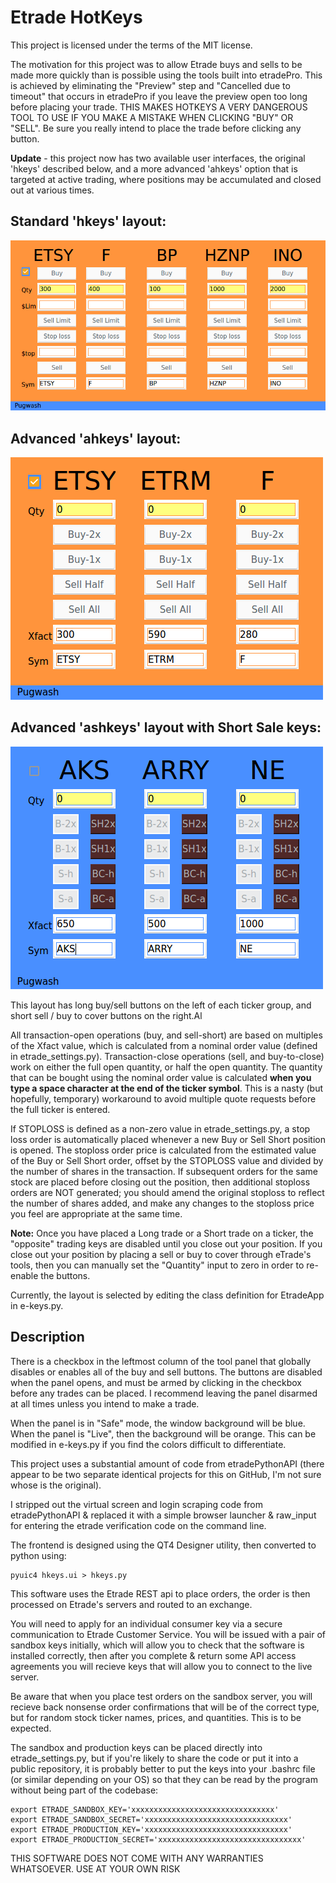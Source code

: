 # Etrade HotKeys

This project is licensed under the terms of the MIT license.

The motivation for this project was to allow Etrade buys and sells to be made more quickly than is possible using the tools built into etradePro. This is achieved by eliminating the "Preview" step and "Cancelled due to timeout" that occurs in etradePro if you leave the preview open too long before placing your trade. THIS MAKES HOTKEYS A VERY DANGEROUS TOOL TO USE IF YOU MAKE A MISTAKE WHEN CLICKING "BUY" OR "SELL". Be sure you really intend to place the trade before clicking any button.

**Update** - this project now has two available user interfaces, the original 'hkeys' described below, and a more advanced 'ahkeys' option that is targeted at active trading, where positions may be accumulated and closed out at various times.

## Standard 'hkeys' layout:
![hkeys screenshot](docs/img/hkeys.png)

## Advanced 'ahkeys' layout:
![ahkeys screenshot](docs/img/ahkeys.png)

## Advanced 'ashkeys' layout with Short Sale keys:
![ashkeys screenshot](docs/img/ashkeys.png)

This layout has long buy/sell buttons on the left of each ticker group, and short sell / buy to cover buttons on the right.Al

All transaction-open operations (buy, and sell-short) are based on multiples of the Xfact value, which is calculated from a nominal order value (defined in etrade_settings.py). Transaction-close operations (sell, and buy-to-close) work on either the full open quantity, or half the open quantity. The quantity that can be bought using the nominal order value is calculated **when you type a space character at the end of the ticker symbol**. This is a nasty (but hopefully, temporary) workaround to avoid multiple quote requests before the full ticker is entered.

If STOPLOSS is defined as a non-zero value in etrade_settings.py, a stop loss order is automatically placed whenever a new Buy or Sell Short position is opened. The stoploss order price is calculated from the estimated value of the Buy or Sell Short order, offset by the STOPLOSS value and divided by the number of shares in the transaction. If subsequent orders for the same stock are placed before closing out the position, then additional stoploss orders are NOT generated; you should amend the original stoploss to reflect the number of shares added, and make any changes to the stoploss price you feel are appropriate at the same time.

**Note:** Once you have placed a Long trade or a Short trade on a ticker, the "opposite" trading keys are disabled until you close out your position. If you close out your position by placing a sell or buy to cover through eTrade's tools, then you can manually set the "Quantity" input to zero in order to re-enable the buttons. 

Currently, the layout is selected by editing the class definition for EtradeApp in e-keys.py.

## Description

There is a checkbox in the leftmost column of the tool panel that globally disables or enables all of the buy and sell buttons. The buttons are disabled when the panel opens, and must be armed by clicking in the checkbox before any trades can be placed. I recommend leaving the panel disarmed at all times unless you intend to make a trade.

When the panel is in "Safe" mode, the window background will be blue. When the panel is "Live", then the background will be orange. This can be modified in e-keys.py if you find the colors difficult to differentiate.

This project uses a substantial amount of code from etradePythonAPI (there appear to be two separate identical projects for this on GitHub, I'm not sure whose is the original).

I stripped out the virtual screen and login scraping code from etradePythonAPI & replaced it with a simple browser launcher & raw_input for entering the etrade verification code on the command line.

The frontend is designed using the QT4 Designer utility, then converted to python using:
```
pyuic4 hkeys.ui > hkeys.py
```

This software uses the Etrade REST api to place orders, the order is then processed on Etrade's servers and routed to an exchange.

You will need to apply for an individual consumer key via a secure communication to Etrade Customer Service. You will be issued with a pair of sandbox keys initially, which will allow you to check that the software is installed correctly, then after you complete & return some API access agreements you will recieve keys that will allow you to connect to the live server.

Be aware that when you place test orders on the sandbox server, you will recieve back nonsense order confirmations that will be of the correct type, but for random stock ticker names, prices, and quantities. This is to be expected.

The sandbox and production keys can be placed directly into etrade_settings.py, but if you're likely to share the code or put it into a public repository, it is probably better to put the keys into your .bashrc file (or similar depending on your OS) so that they can be read by the program without being part of the codebase:
```
export ETRADE_SANDBOX_KEY='xxxxxxxxxxxxxxxxxxxxxxxxxxxxxxxx'
export ETRADE_SANDBOX_SECRET='xxxxxxxxxxxxxxxxxxxxxxxxxxxxxxxx'
export ETRADE_PRODUCTION_KEY='xxxxxxxxxxxxxxxxxxxxxxxxxxxxxxxx'
export ETRADE_PRODUCTION_SECRET='xxxxxxxxxxxxxxxxxxxxxxxxxxxxxxxx'
```

THIS SOFTWARE DOES NOT COME WITH ANY WARRANTIES WHATSOEVER. USE AT YOUR OWN RISK
